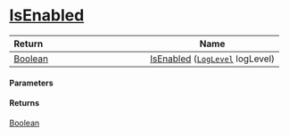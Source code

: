 # [IsEnabled](./SimpleConsoleLogger--IsEnabled.md)



| Return&nbsp; &nbsp; &nbsp; &nbsp; &nbsp; &nbsp; &nbsp; &nbsp; &nbsp; &nbsp; &nbsp; &nbsp; &nbsp; &nbsp; &nbsp; &nbsp; &nbsp; &nbsp; &nbsp; &nbsp; &nbsp; | Name | 
| --- | --- | 
| [Boolean](https://docs.microsoft.com/en-us/dotnet/api/System.Boolean) | [IsEnabled](./SimpleConsoleLogger--IsEnabled.md) ([`LogLevel`](https://docs.microsoft.com/en-us/dotnet/api/Microsoft.Extensions.Logging.LogLevel) logLevel) | 


#### Parameters

#### Returns
[Boolean](https://docs.microsoft.com/en-us/dotnet/api/System.Boolean)<br>
